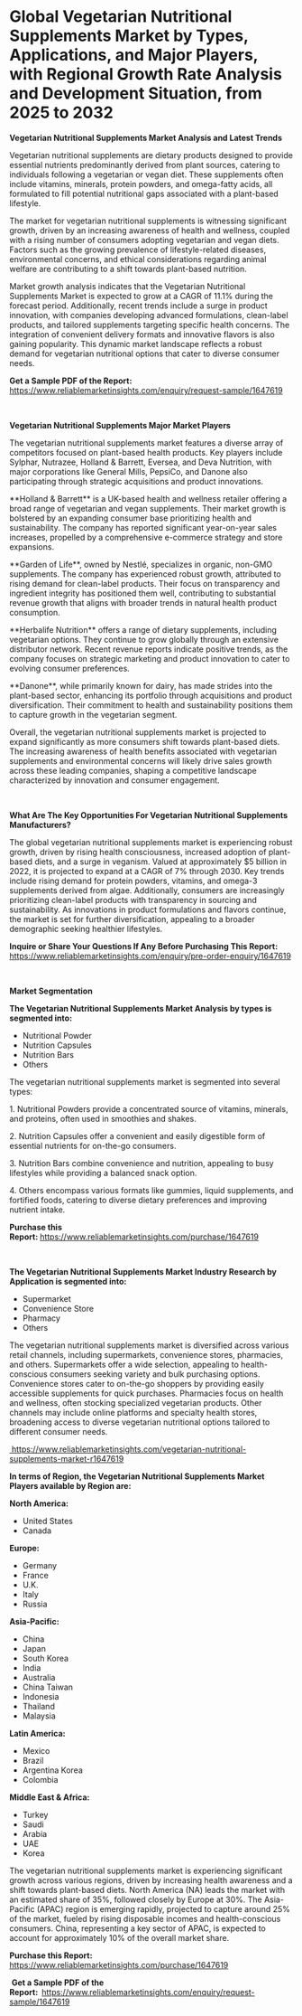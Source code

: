 <p><h1>Global Vegetarian Nutritional Supplements Market by Types, Applications, and Major Players, with Regional Growth Rate Analysis and Development Situation, from 2025 to 2032</h1></p><p><strong>Vegetarian Nutritional Supplements Market Analysis and Latest Trends</strong></p>
<p><p>Vegetarian nutritional supplements are dietary products designed to provide essential nutrients predominantly derived from plant sources, catering to individuals following a vegetarian or vegan diet. These supplements often include vitamins, minerals, protein powders, and omega-fatty acids, all formulated to fill potential nutritional gaps associated with a plant-based lifestyle. </p><p>The market for vegetarian nutritional supplements is witnessing significant growth, driven by an increasing awareness of health and wellness, coupled with a rising number of consumers adopting vegetarian and vegan diets. Factors such as the growing prevalence of lifestyle-related diseases, environmental concerns, and ethical considerations regarding animal welfare are contributing to a shift towards plant-based nutrition. </p><p>Market growth analysis indicates that the Vegetarian Nutritional Supplements Market is expected to grow at a CAGR of 11.1% during the forecast period. Additionally, recent trends include a surge in product innovation, with companies developing advanced formulations, clean-label products, and tailored supplements targeting specific health concerns. The integration of convenient delivery formats and innovative flavors is also gaining popularity. This dynamic market landscape reflects a robust demand for vegetarian nutritional options that cater to diverse consumer needs.</p></p>
<p><strong>Get a Sample PDF of the Report:&nbsp;</strong> <a href="https://www.reliablemarketinsights.com/enquiry/request-sample/1647619?utm_campaign=2197&utm_medium=2&utm_source=Github&utm_content=ia&utm_term=19042025&utm_id=vegetarian-nutritional-supplements">https://www.reliablemarketinsights.com/enquiry/request-sample/1647619</a></p>
<p>&nbsp;</p>
<p><strong>Vegetarian Nutritional Supplements Major Market Players</strong></p>
<p><p>The vegetarian nutritional supplements market features a diverse array of competitors focused on plant-based health products. Key players include Sylphar, Nutrazee, Holland & Barrett, Eversea, and Deva Nutrition, with major corporations like General Mills, PepsiCo, and Danone also participating through strategic acquisitions and product innovations.</p><p>**Holland & Barrett** is a UK-based health and wellness retailer offering a broad range of vegetarian and vegan supplements. Their market growth is bolstered by an expanding consumer base prioritizing health and sustainability. The company has reported significant year-on-year sales increases, propelled by a comprehensive e-commerce strategy and store expansions.</p><p>**Garden of Life**, owned by Nestlé, specializes in organic, non-GMO supplements. The company has experienced robust growth, attributed to rising demand for clean-label products. Their focus on transparency and ingredient integrity has positioned them well, contributing to substantial revenue growth that aligns with broader trends in natural health product consumption.</p><p>**Herbalife Nutrition** offers a range of dietary supplements, including vegetarian options. They continue to grow globally through an extensive distributor network. Recent revenue reports indicate positive trends, as the company focuses on strategic marketing and product innovation to cater to evolving consumer preferences.</p><p>**Danone**, while primarily known for dairy, has made strides into the plant-based sector, enhancing its portfolio through acquisitions and product diversification. Their commitment to health and sustainability positions them to capture growth in the vegetarian segment.</p><p>Overall, the vegetarian nutritional supplements market is projected to expand significantly as more consumers shift towards plant-based diets. The increasing awareness of health benefits associated with vegetarian supplements and environmental concerns will likely drive sales growth across these leading companies, shaping a competitive landscape characterized by innovation and consumer engagement.</p></p>
<p>&nbsp;</p>
<p><strong>What Are The Key Opportunities For Vegetarian Nutritional Supplements Manufacturers?</strong></p>
<p><p>The global vegetarian nutritional supplements market is experiencing robust growth, driven by rising health consciousness, increased adoption of plant-based diets, and a surge in veganism. Valued at approximately $5 billion in 2022, it is projected to expand at a CAGR of 7% through 2030. Key trends include rising demand for protein powders, vitamins, and omega-3 supplements derived from algae. Additionally, consumers are increasingly prioritizing clean-label products with transparency in sourcing and sustainability. As innovations in product formulations and flavors continue, the market is set for further diversification, appealing to a broader demographic seeking healthier lifestyles.</p></p>
<p><strong>Inquire or Share Your Questions If Any Before Purchasing This Report:</strong> <a href="https://www.reliablemarketinsights.com/enquiry/pre-order-enquiry/1647619?utm_campaign=2197&utm_medium=2&utm_source=Github&utm_content=ia&utm_term=19042025&utm_id=vegetarian-nutritional-supplements">https://www.reliablemarketinsights.com/enquiry/pre-order-enquiry/1647619</a></p>
<p>&nbsp;</p>
<p><strong>Market Segmentation</strong></p>
<p><strong>The Vegetarian Nutritional Supplements Market Analysis by types is segmented into:</strong></p>
<p><ul><li>Nutritional Powder</li><li>Nutrition Capsules</li><li>Nutrition Bars</li><li>Others</li></ul></p>
<p><p>The vegetarian nutritional supplements market is segmented into several types: </p><p>1. Nutritional Powders provide a concentrated source of vitamins, minerals, and proteins, often used in smoothies and shakes.</p><p>2. Nutrition Capsules offer a convenient and easily digestible form of essential nutrients for on-the-go consumers.</p><p>3. Nutrition Bars combine convenience and nutrition, appealing to busy lifestyles while providing a balanced snack option.</p><p>4. Others encompass various formats like gummies, liquid supplements, and fortified foods, catering to diverse dietary preferences and improving nutrient intake.</p></p>
<p><strong>Purchase this Report:&nbsp;</strong><a href="https://www.reliablemarketinsights.com/purchase/1647619?utm_campaign=2197&utm_medium=2&utm_source=Github&utm_content=ia&utm_term=19042025&utm_id=vegetarian-nutritional-supplements">https://www.reliablemarketinsights.com/purchase/1647619</a></p>
<p>&nbsp;</p>
<p><strong>The Vegetarian Nutritional Supplements Market Industry Research by Application is segmented into:</strong></p>
<p><ul><li>Supermarket</li><li>Convenience Store</li><li>Pharmacy</li><li>Others</li></ul></p>
<p><p>The vegetarian nutritional supplements market is diversified across various retail channels, including supermarkets, convenience stores, pharmacies, and others. Supermarkets offer a wide selection, appealing to health-conscious consumers seeking variety and bulk purchasing options. Convenience stores cater to on-the-go shoppers by providing easily accessible supplements for quick purchases. Pharmacies focus on health and wellness, often stocking specialized vegetarian products. Other channels may include online platforms and specialty health stores, broadening access to diverse vegetarian nutritional options tailored to different consumer needs.</p></p>
<p><a href="https://www.reliablemarketinsights.com/vegetarian-nutritional-supplements-market-r1647619?utm_campaign=2197&utm_medium=2&utm_source=Github&utm_content=ia&utm_term=19042025&utm_id=vegetarian-nutritional-supplements">&nbsp;https://www.reliablemarketinsights.com/vegetarian-nutritional-supplements-market-r1647619</a></p>
<p><strong>In terms of Region, the Vegetarian Nutritional Supplements Market Players available by Region are:</strong></p>
<p>
    <p> <strong> North America: </strong>
        <ul>
            <li>United States</li>
            <li>Canada</li>
        </ul>
        </p> 
    <p> <strong> Europe: </strong>
        <ul>
            <li>Germany</li>
            <li>France</li>
            <li>U.K.</li>
            <li>Italy</li>
            <li>Russia</li>
        </ul>
        </p> 
    <p> <strong> Asia-Pacific: </strong>
        <ul>
            <li>China</li>
            <li>Japan</li>
            <li>South Korea</li>
            <li>India</li>
            <li>Australia</li>
            <li>China Taiwan</li>
            <li>Indonesia</li>
            <li>Thailand</li>
            <li>Malaysia</li>
        </ul>
        </p> 
    <p> <strong> Latin America: </strong>
        <ul>
            <li>Mexico</li>
            <li>Brazil</li>
            <li>Argentina Korea</li>
            <li>Colombia</li>
        </ul>
        </p> 
    <p> <strong> Middle East & Africa: </strong>
        <ul>
            <li>Turkey</li>
            <li>Saudi</li>
            <li>Arabia</li>
            <li>UAE</li>
            <li>Korea</li>
        </ul>
    </p>
    </p>
<p><p>The vegetarian nutritional supplements market is experiencing significant growth across various regions, driven by increasing health awareness and a shift towards plant-based diets. North America (NA) leads the market with an estimated share of 35%, followed closely by Europe at 30%. The Asia-Pacific (APAC) region is emerging rapidly, projected to capture around 25% of the market, fueled by rising disposable incomes and health-conscious consumers. China, representing a key sector of APAC, is expected to account for approximately 10% of the overall market share.</p></p>
<p><strong>Purchase this Report: </strong><a href="https://www.reliablemarketinsights.com/purchase/1647619?utm_campaign=2197&utm_medium=2&utm_source=Github&utm_content=ia&utm_term=19042025&utm_id=vegetarian-nutritional-supplements">https://www.reliablemarketinsights.com/purchase/1647619</a></p>
<p>&nbsp;<strong>Get a Sample PDF of the Report:&nbsp;&nbsp;</strong><a href="https://www.reliablemarketinsights.com/enquiry/request-sample/1647619?utm_campaign=2197&utm_medium=2&utm_source=Github&utm_content=ia&utm_term=19042025&utm_id=vegetarian-nutritional-supplements">https://www.reliablemarketinsights.com/enquiry/request-sample/1647619</a></p>
<p><strong></strong></p>
<p><p></p><p></p><p></p></p>